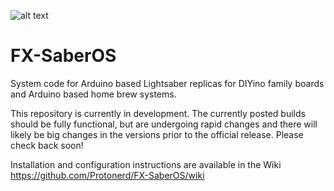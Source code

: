 ![alt text](https://github.com/Protonerd/FX-SaberOS/blob/master/README/22489987_10214390565742471_6678630774083988688_n.jpg)

# FX-SaberOS
System code for Arduino based Lightsaber replicas for DIYino family boards and Arduino based home brew systems.

This repository is currently in development.  The currently posted builds should be fully functional, but are undergoing rapid changes and there will likely be big changes in the versions prior to the official release. Please check back soon!

Installation and configuration instructions are available in the Wiki https://github.com/Protonerd/FX-SaberOS/wiki
